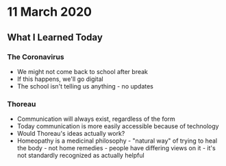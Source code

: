 # 11 March 2020

## What I Learned Today

### The Coronavirus
- We might not come back to school after break
- If this happens, we'll go digital
- The school isn't telling us anything - no updates
 
### Thoreau
- Communication will always exist, regardless of the form
- Today communication is more easily accessible because of technology
- Would Thoreau's ideas actually work?
- Homeopathy is a medicinal philosophy - "natural way" of trying to heal the body - not home remedies - people have differing views on it - it's not standardly recognized as actually helpful
